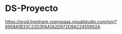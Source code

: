 # DS-Proyecto

https://prod.liveshare.vsengsaas.visualstudio.com/join?8958A1B33C22D3FAA1A2D972D9A22455902A 
